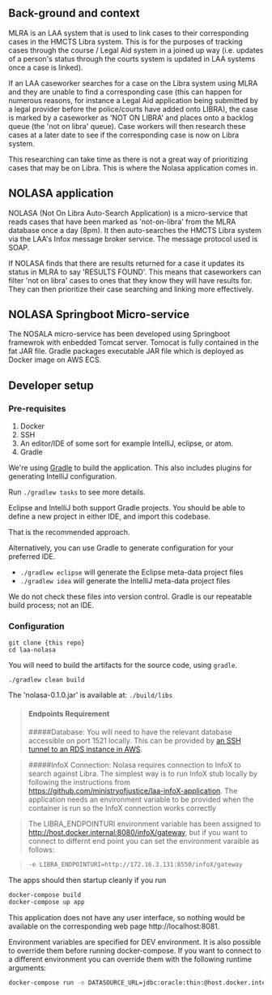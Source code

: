 ## Back-ground and context
MLRA is an LAA system that is used to link cases to their corresponding cases in the HMCTS Libra system. This is for the purposes of tracking cases through the course / Legal Aid system in a joined up way (i.e. updates of a person's status through the courts system is updated in LAA systems once a case is linked).

If an LAA caseworker searches for a case on the Libra system using MLRA and they are unable to find a corresponding case (this can happen for numerous reasons, for instance a Legal Aid application being submitted by a legal provider before the police/courts have added onto LIBRA), the case is marked by a caseworker as 'NOT ON LIBRA' and places onto a backlog queue (the 'not on libra' queue). Case workers will then research these cases at a later date to see if the corresponding case is now on Libra system.

This researching can take time as there is not a great way of prioritizing cases that may be on Libra. This is where the Nolasa application comes in.

## NOLASA application
NOLASA (Not On Libra Auto-Search Application) is a micro-service that reads cases that have been marked as 'not-on-libra' from the MLRA database once a day (8pm). It then auto-searches the HMCTS Libra system via the LAA's Infox message broker service. The message protocol used is SOAP.

If NOLASA finds that there are results returned for a case it updates its status in MLRA to say 'RESULTS FOUND'. This means that caseworkers can filter 'not on libra' cases to ones that they know they will have results for. They can then prioritize their case searching and linking more effectively.

## NOLASA Springboot Micro-service
The NOSALA micro-service has been developed using Springboot framewrok with enbedded Tomcat server. Tomocat is fully contained in the fat JAR file. Gradle packages executable JAR file which is deployed as Docker image on AWS ECS.

## Developer setup
### Pre-requisites
1. Docker
1. SSH
1. An editor/IDE of some sort for example IntelliJ, eclipse, or atom.
1. Gradle

We're using [Gradle](https://gradle.org/) to build the application. This also includes plugins for generating IntelliJ configuration.

Run `./gradlew tasks` to see more details.

Eclipse and IntelliJ both support Gradle projects. You should be able to define a new project in either IDE, and import this codebase.

That is the recommended approach.

Alternatively, you can use Gradle to generate configuration for your preferred IDE.

* `./gradlew eclipse` will generate the Eclipse meta-data project files
* `./gradlew idea` will generate the IntelliJ meta-data project files

We do not check these files into version control. Gradle is our repeatable build process; not an IDE.

### Configuration

```
git clone {this repo}
cd laa-nolasa
```

You will need to build the artifacts for the source code, using `gradle`.

```
./gradlew clean build
```

The 'nolasa-0.1.0.jar' is available at:
```./build/libs```


>#### Endpoints Requirement
>#####Database:
>You will need to have the relevant database accessible on port 1521 locally. This can be provided by [an SSH tunnel to an RDS instance in AWS](https://dsdmoj.atlassian.net/wiki/spaces/LM/pages/804159615/Access#Access-SSHTunneling).

>#####InfoX Connection:
>Nolasa requires connection to InfoX to search against Libra. The simplest way is to run InfoX stub locally by following the instructions from https://github.com/ministryofjustice/laa-infoX-application.
>The application needs an environment variable to be provided when the container is run so the InfoX connection works correctly

>The LIBRA_ENDPOINTURI environment variable has been assigned to http://host.docker.internal:8080/infoX/gateway, but if you want to connect to differnt end point you can set the environment varaible as follows:

>```sh
>-e LIBRA_ENDPOINTURI=http://172.16.3.131:8550/infoX/gateway
>```

The apps should then startup cleanly if you run

```sh
docker-compose build
docker-compose up app
```

This application does not have any user interface, so nothing would be available on the corresponding web page http://localhost:8081.

Environment variables are specified for DEV environment. It is also possible to override them before running docker-compose. If you want to connect to a different environment you can override them with the following runtime arguments:

```sh
docker-compose run -e DATASOURCE_URL=jdbc:oracle:thin:@host.docker.internal:1521:maatdb -e DATASOURCE_USERNAME=mla -e DATASOURCE_PASSWORD=dietc0ke -e LIBRA_ENDPOINTURI=http://host.docker.internal:8080/infoX/gateway app
```
